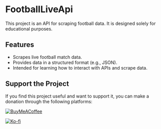 # FootballLiveApi

This project is an API for scraping football data. It is designed solely for educational purposes.

## Features

- Scrapes live football match data.
- Provides data in a structured format (e.g., JSON).
- Intended for learning how to interact with APIs and scrape data.

## Support the Project

If you find this project useful and want to support it, you can make a donation through the following platforms:

[![BuyMeACoffee](https://www.buymeacoffee.com/assets/img/custom_images/buttons/blue-img.svg)](https://buymeacoffee.com/ht3tmyat)

[![Ko-fi](https://ko-fi.com/img/githubbutton_sm.svg)](https://ko-fi.com/ht3tmyat)